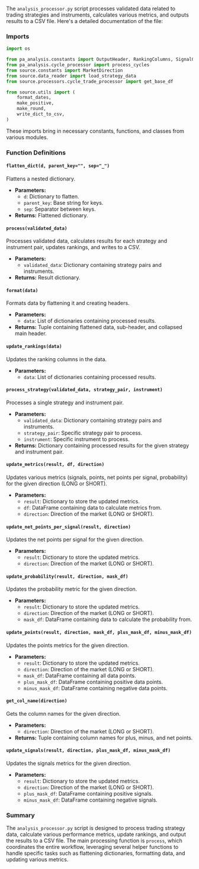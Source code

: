 The `analysis_processor.py` script processes validated data related to trading strategies and instruments, calculates various metrics, and outputs results to a CSV file. Here's a detailed documentation of the file:

### Imports

```python
import os

from pa_analysis.constants import OutputHeader, RankingColumns, SignalColumns
from pa_analysis.cycle_processor import process_cycles
from source.constants import MarketDirection
from source.data_reader import load_strategy_data
from source.processors.cycle_trade_processor import get_base_df

from source.utils import (
    format_dates,
    make_positive,
    make_round,
    write_dict_to_csv,
)
```

These imports bring in necessary constants, functions, and classes from various modules.

### Function Definitions

#### `flatten_dict(d, parent_key="", sep="_")`

Flattens a nested dictionary.

- **Parameters:**
  - `d`: Dictionary to flatten.
  - `parent_key`: Base string for keys.
  - `sep`: Separator between keys.
- **Returns:** Flattened dictionary.

#### `process(validated_data)`

Processes validated data, calculates results for each strategy and instrument pair, updates rankings, and writes to a CSV.

- **Parameters:**
  - `validated_data`: Dictionary containing strategy pairs and instruments.
- **Returns:** Result dictionary.

#### `format(data)`

Formats data by flattening it and creating headers.

- **Parameters:**
  - `data`: List of dictionaries containing processed results.
- **Returns:** Tuple containing flattened data, sub-header, and collapsed main header.

#### `update_rankings(data)`

Updates the ranking columns in the data.

- **Parameters:**
  - `data`: List of dictionaries containing processed results.

#### `process_strategy(validated_data, strategy_pair, instrument)`

Processes a single strategy and instrument pair.

- **Parameters:**
  - `validated_data`: Dictionary containing strategy pairs and instruments.
  - `strategy_pair`: Specific strategy pair to process.
  - `instrument`: Specific instrument to process.
- **Returns:** Dictionary containing processed results for the given strategy and instrument pair.

#### `update_metrics(result, df, direction)`

Updates various metrics (signals, points, net points per signal, probability) for the given direction (LONG or SHORT).

- **Parameters:**
  - `result`: Dictionary to store the updated metrics.
  - `df`: DataFrame containing data to calculate metrics from.
  - `direction`: Direction of the market (LONG or SHORT).

#### `update_net_points_per_signal(result, direction)`

Updates the net points per signal for the given direction.

- **Parameters:**
  - `result`: Dictionary to store the updated metrics.
  - `direction`: Direction of the market (LONG or SHORT).

#### `update_probability(result, direction, mask_df)`

Updates the probability metric for the given direction.

- **Parameters:**
  - `result`: Dictionary to store the updated metrics.
  - `direction`: Direction of the market (LONG or SHORT).
  - `mask_df`: DataFrame containing data to calculate the probability from.

#### `update_points(result, direction, mask_df, plus_mask_df, minus_mask_df)`

Updates the points metrics for the given direction.

- **Parameters:**
  - `result`: Dictionary to store the updated metrics.
  - `direction`: Direction of the market (LONG or SHORT).
  - `mask_df`: DataFrame containing all data points.
  - `plus_mask_df`: DataFrame containing positive data points.
  - `minus_mask_df`: DataFrame containing negative data points.

#### `get_col_name(direction)`

Gets the column names for the given direction.

- **Parameters:**
  - `direction`: Direction of the market (LONG or SHORT).
- **Returns:** Tuple containing column names for plus, minus, and net points.

#### `update_signals(result, direction, plus_mask_df, minus_mask_df)`

Updates the signals metrics for the given direction.

- **Parameters:**
  - `result`: Dictionary to store the updated metrics.
  - `direction`: Direction of the market (LONG or SHORT).
  - `plus_mask_df`: DataFrame containing positive signals.
  - `minus_mask_df`: DataFrame containing negative signals.

### Summary

The `analysis_processor.py` script is designed to process trading strategy data, calculate various performance metrics, update rankings, and output the results to a CSV file. The main processing function is `process`, which coordinates the entire workflow, leveraging several helper functions to handle specific tasks such as flattening dictionaries, formatting data, and updating various metrics.
